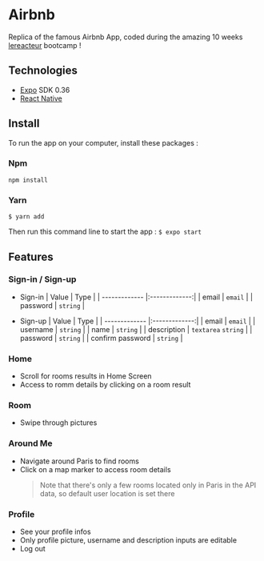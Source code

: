 # Airbnb

Replica of the famous Airbnb App, coded during the amazing 10 weeks [lereacteur](https://lereacteur.io) bootcamp !

## Technologies

- [Expo](https://expo.io/) SDK 0.36
- [React Native](https://reactnative.dev/)

## Install

To run the app on your computer, install these packages :

### Npm

`npm install`

### Yarn

`$ yarn add`

Then run this command line to start the app :
`$ expo start`

## Features

### Sign-in / Sign-up

- Sign-in
  | Value | Type |
  | ------------- |:-------------:|
  | email | `email` |
  | password | `string` |

- Sign-up
  | Value | Type |
  | ------------- |:-------------:|
  | email | `email` |
  | username | `string` |
  | name | `string` |
  | description | `textarea` `string` |
  | password | `string` |
  | confirm password | `string` |

### Home

- Scroll for rooms results in Home Screen
- Access to romm details by clicking on a room result

### Room

- Swipe through pictures

### Around Me

- Navigate around Paris to find rooms
- Click on a map marker to access room details
  > Note that there's only a few rooms located only in Paris in the API data, so default user location is set there

### Profile

- See your profile infos
- Only profile picture, username and description inputs are editable
- Log out
